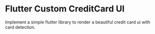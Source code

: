 # Flutter Custom CreditCard UI

Implement a simple flutter library to render a beautiful credit card ui with card detection.
